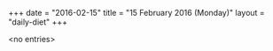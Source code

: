 +++
date = "2016-02-15"
title = "15 February 2016 (Monday)"
layout = "daily-diet"
+++


\<no entries\>

